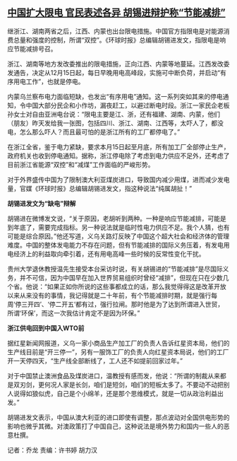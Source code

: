<!--1608281842000-->
[中国扩大限电 官民表述各异  胡锡进辩护称“节能减排”](https://www.rfa.org/mandarin/yataibaodao/jingmao/ql1-12182020035537.html)
------

<p><span style="font-weight: 400;">继浙江、湖南两省之后，江西、内蒙也出台限电措施。中国官方指限电是对能源消费总量和强度的控制，所谓“双控”。《环球时报》总编辑胡锡进发文，指限电是响应节能减排号召。</span></p><p><span style="font-weight: 400;">浙江、湖南等地方发改委推出的限电措施，正向江西、内蒙等地蔓延。江西发改委发通告，决定从12月15日起，每日早晚用电高峰段，实施可中断负荷，并启动“有序用电工作”，也就是停电。</span></p><p></p><p><span style="font-weight: 400;">内蒙乌兰察布电力面临短缺，也发出“有序用电”通知。这一系列突如其来的停电通知，令中国大部分民企和小作坊，漏夜赶工，以避过断电时段。浙江一家民企老板孙女士对自由亚洲电台说：“限电主要是江、浙，还有福建、湖南、内蒙，他们（朋友）昨天发给我一张图，包括四川、浙江、湖南、江西等，太吓人了，都没电，怎么那么吓人？而且最可怕的是浙江所有的工厂都停电了。”</span></p><p></p><p><span style="font-weight: 400;">在浙江全省，鉴于电力紧缺，要求本月15日起至月底，所有加工厂全部停止生产，政府机关也收到停电通知。据称，浙江停电除了考虑到电力供应不足外，还考虑了目前浙江省能源“双控”和“减煤”工作面临的严峻形势。</span></p><p></p><p><span style="font-weight: 400;">对于外界盛传中国为了限制澳大利亚煤炭进口，导致国内减少用煤，进而减少发电量，官媒《环球时报》总编辑胡锡进发文，指这种说法“纯属胡扯！”</span></p><p></p><p><b>胡锡进发文为“缺电”辩解</b></p><p></p><p><span style="font-weight: 400;">胡锡进在微博发文说，“关于原因，老胡听到两种。一种是响应节能减排，可能是到年底了，需要完成指标。另一种说法就是临时性电力供应不足。我个人猜，也有可能是综合原因。”他还写道，义乌关路灯反映了中国这个超大社会和经济体的管理难度。中国的整体发电能力不存在问题，但有节能减排的国际义务压着，有发电用电经济上的利益取向牵引着，还有用电高峰一些时候的反常性变化干扰。</span></p><p></p><p><span style="font-weight: 400;">贵州大学退休教授温先生接受本台采访时说，有关胡锡进的“节能减排”是尽国际义务，并不可信，因为中国早在加入世界贸易组织时曾经“减排”，但现在只在少数几个省。他说：“如果正如你所说的这些事都成立的话，那么我觉得得这是改革开放以来从来没有的事情，我记得就是二十年前，有个节能减排时期，就是强行每周‘停三开四’、‘停二开五’都有过，强行拉闸。那时他是为了达到所谓进入世贸，所谓‘环保’，而这一次我估计肯定不是因为环保。”</span></p><p></p><p><b>浙江供电回到中国入WTO前</b></p><p></p><p><span style="font-weight: 400;">据红星新闻网报道，义乌一家小商品生产加工厂的负责人告诉红星资本局，他们的生产线目前是“开三停一”，另有一服饰工厂的负责人向红星资本局说，他们的工厂开一天停四天，“生产线全部断线了，工人还不如提前回家过年。”</span></p><p></p><p><span style="font-weight: 400;">对于中国禁止澳洲食品及煤炭进口，温教授有感而发，他说：“所谓的制裁从来都是双刃剑，更何况人家是长剑，咱们是短剑，咱们的短板太多了。不要动不动把别人说得如狼似虎，自己是个小绵羊，还是那个思维模式，就是一切从政治利益出发。”</span></p><p></p><p><span style="font-weight: 400;">胡锡进发文表示，中国从澳大利亚的进口即使有调整，那点波动对全国供电形势的影响也微乎其微。对澳政策打了中国自己，这种说法是境外势力和国内一些人的恶意杜撰。</span></p><p></p><p><span style="font-weight: 400;">记者：乔龙 责编：许书婷 胡力汉</span></p><p></p>
